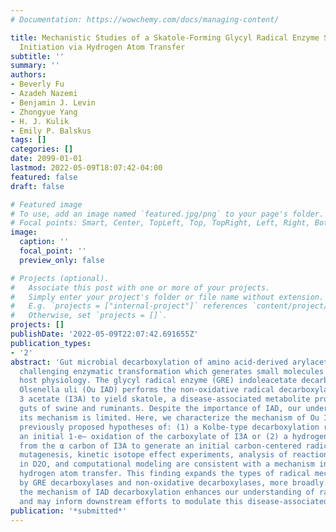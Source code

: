 ```yaml
---
# Documentation: https://wowchemy.com/docs/managing-content/

title: Mechanistic Studies of a Skatole-Forming Glycyl Radical Enzyme Suggest Reaction
  Initiation via Hydrogen Atom Transfer
subtitle: ''
summary: ''
authors:
- Beverly Fu
- Azadeh Nazemi
- Benjamin J. Levin
- Zhongyue Yang
- H. J. Kulik
- Emily P. Balskus
tags: []
categories: []
date: 2099-01-01
lastmod: 2022-05-09T18:07:42-04:00
featured: false
draft: false

# Featured image
# To use, add an image named `featured.jpg/png` to your page's folder.
# Focal points: Smart, Center, TopLeft, Top, TopRight, Left, Right, BottomLeft, Bottom, BottomRight.
image:
  caption: ''
  focal_point: ''
  preview_only: false

# Projects (optional).
#   Associate this post with one or more of your projects.
#   Simply enter your project's folder or file name without extension.
#   E.g. `projects = ["internal-project"]` references `content/project/deep-learning/index.md`.
#   Otherwise, set `projects = []`.
projects: []
publishDate: '2022-05-09T22:07:42.691655Z'
publication_types:
- '2'
abstract: 'Gut microbial decarboxylation of amino acid-derived arylacetates is a chemically
  challenging enzymatic transformation which generates small molecules that impact
  host physiology. The glycyl radical enzyme (GRE) indoleacetate decarboxylase from
  Olsenella uli (Ou IAD) performs the non-oxidative radical decarboxylation of indole
  3 acetate (I3A) to yield skatole, a disease-associated metabolite produced in the
  guts of swine and ruminants. Despite the importance of IAD, our understanding of
  its mechanism is limited. Here, we characterize the mechanism of Ou IAD, evaluating
  previously proposed hypotheses of: (1) a Kolbe-type decarboxylation reaction involving
  an initial 1-e– oxidation of the carboxylate of I3A or (2) a hydrogen atom abstraction
  from the α carbon of I3A to generate an initial carbon-centered radical. Site-directed
  mutagenesis, kinetic isotope effect experiments, analysis of reactions performed
  in D2O, and computational modeling are consistent with a mechanism involving initial
  hydrogen atom transfer. This finding expands the types of radical mechanisms employed
  by GRE decarboxylases and non-oxidative decarboxylases, more broadly. Elucidating
  the mechanism of IAD decarboxylation enhances our understanding of radical enzymes
  and may inform downstream efforts to modulate this disease-associated metabolism.'
publication: '*submitted*'
---
```

